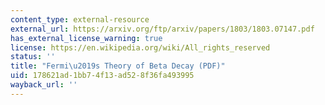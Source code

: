 ```yaml
---
content_type: external-resource
external_url: https://arxiv.org/ftp/arxiv/papers/1803/1803.07147.pdf
has_external_license_warning: true
license: https://en.wikipedia.org/wiki/All_rights_reserved
status: ''
title: "Fermi\u2019s Theory of Beta Decay (PDF)"
uid: 178621ad-1bb7-4f13-ad52-8f36fa493995
wayback_url: ''
---
```

